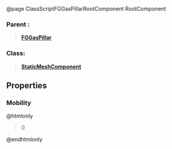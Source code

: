 @page ClassScriptFGGasPillarRootComponent RootComponent
### Parent :
<b><a href="_class_script_f_g_gas_pillar.html"><blockquote>FGGasPillar</blockquote></a></b>
### Class:
<b><a href="_class_script_static_mesh_component.html"><blockquote>StaticMeshComponent</blockquote></a></b>
## Properties
### Mobility
@htmlonly
<blockquote>0</blockquote>
@endhtmlonly

